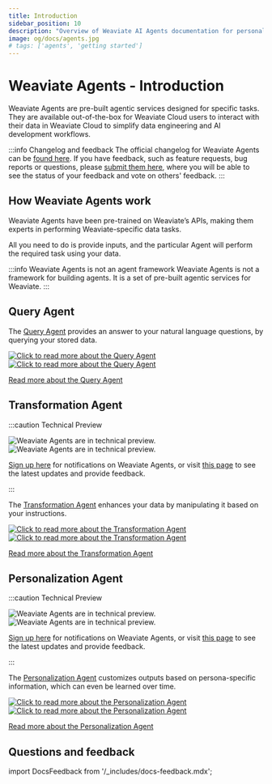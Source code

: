 ```yaml
---
title: Introduction
sidebar_position: 10
description: "Overview of Weaviate AI Agents documentation for personalization, querying, and data transformation agents."
image: og/docs/agents.jpg
# tags: ['agents', 'getting started']
---
```


# Weaviate Agents - Introduction

Weaviate Agents are pre-built agentic services designed for specific tasks. They are available out-of-the-box for Weaviate Cloud users to interact with their data in Weaviate Cloud to simplify data engineering and AI development workflows.

:::info Changelog and feedback
The official changelog for Weaviate Agents can be [found here](https://weaviateagents.featurebase.app/changelog). If you have feedback, such as feature requests, bug reports or questions, please [submit them here](https://weaviateagents.featurebase.app/), where you will be able to see the status of your feedback and vote on others' feedback.
:::

## How Weaviate Agents work

Weaviate Agents have been pre-trained on Weaviate’s APIs, making them experts in performing Weaviate-specific data tasks.

All you need to do is provide inputs, and the particular Agent will perform the required task using your data.

:::info Weaviate Agents is not an agent framework
Weaviate Agents is not a framework for building agents. It is a set of pre-built agentic services for Weaviate.
:::

## Query Agent

The [Query Agent](./query/index.md) provides an answer to your natural language questions, by querying your stored data.

[![Click to read more about the Query Agent](./_includes/query_agent_usage_light.png#gh-light-mode-only "Click to read more about the Query Agent")](./query/index.md)
[![Click to read more about the Query Agent](./_includes/query_agent_usage_dark.png#gh-dark-mode-only "Click to read more about the Query Agent")](./query/index.md)

[Read more about the Query Agent](./query/index.md)

## Transformation Agent

:::caution Technical Preview

![Weaviate Agents are in technical preview.](./_includes/agents_tech_preview_light.png#gh-light-mode-only "Weaviate Agents are in technical preview.")
![Weaviate Agents are in technical preview.](./_includes/agents_tech_preview_dark.png#gh-dark-mode-only "Weaviate Agents are in technical preview.")

[Sign up here](https://events.weaviate.io/weaviate-agents) for notifications on Weaviate Agents, or visit [this page](https://weaviateagents.featurebase.app/) to see the latest updates and provide feedback.

:::

The [Transformation Agent](./transformation/index.md) enhances your data by manipulating it based on your instructions.

[![Click to read more about the Transformation Agent](./_includes/transformation_agent_overview_light.png#gh-light-mode-only "Click to read more about the Transformation Agent")](./transformation/index.md)
[![Click to read more about the Transformation Agent](./_includes/transformation_agent_overview_dark.png#gh-dark-mode-only "Click to read more about the Transformation Agent")](./transformation/index.md)

[Read more about the Transformation Agent](./transformation/index.md)

## Personalization Agent

:::caution Technical Preview

![Weaviate Agents are in technical preview.](./_includes/agents_tech_preview_light.png#gh-light-mode-only "Weaviate Agents are in technical preview.")
![Weaviate Agents are in technical preview.](./_includes/agents_tech_preview_dark.png#gh-dark-mode-only "Weaviate Agents are in technical preview.")

[Sign up here](https://events.weaviate.io/weaviate-agents) for notifications on Weaviate Agents, or visit [this page](https://weaviateagents.featurebase.app/) to see the latest updates and provide feedback.

:::

The [Personalization Agent](./personalization/index.md) customizes outputs based on persona-specific information, which can even be learned over time.

[![Click to read more about the Personalization Agent](./_includes/personalization_agent_overview_light.png#gh-light-mode-only "Click to read more about the Personalization Agent")](./personalization/index.md)
[![Click to read more about the Personalization Agent](./_includes/personalization_agent_overview_dark.png#gh-dark-mode-only "Click to read more about the Personalization Agent")](./personalization/index.md)

[Read more about the Personalization Agent](./personalization/index.md)

## Questions and feedback

import DocsFeedback from '/_includes/docs-feedback.mdx';

<DocsFeedback/>
